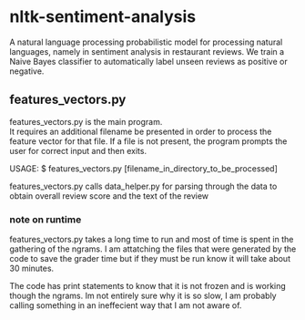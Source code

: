# nltk-sentiment-analysis
A natural language processing probabilistic model for processing natural languages, namely in sentiment analysis in restaurant reviews.  We train a Naive Bayes classifier to automatically label unseen reviews as positive or negative. 

## features_vectors.py
features_vectors.py is the main program.  
It requires an additional filename be presented in order to process the feature vector for that file.
If a file is not present, the program prompts the user for correct input and then exits.

USAGE: $ features_vectors.py [filename_in_directory_to_be_processed]

features_vectors.py calls data_helper.py for parsing through the data to obtain overall review score and the text
of the review

### note on runtime
features_vectors.py takes a long time to run and most of time is spent in the gathering of the ngrams.
I am attatching the files that were generated by the code to save the grader time but if they must
be run know it will take about 30 minutes.  

The code has print statements to know that it is not frozen and is working though the ngrams.
Im not entirely sure why it is so slow, I am probably calling something in an ineffecient way
that I am not aware of.  

